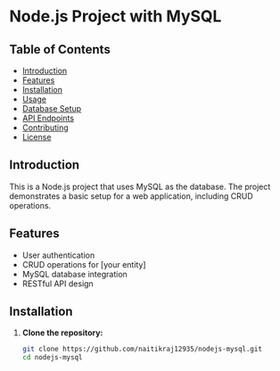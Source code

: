 # Node.js Project with MySQL

## Table of Contents
- [Introduction](#introduction)
- [Features](#features)
- [Installation](#installation)
- [Usage](#usage)
- [Database Setup](#database-setup)
- [API Endpoints](#api-endpoints)
- [Contributing](#contributing)
- [License](#license)

## Introduction
This is a Node.js project that uses MySQL as the database. The project demonstrates a basic setup for a web application, including CRUD operations.

## Features
- User authentication
- CRUD operations for [your entity]
- MySQL database integration
- RESTful API design

## Installation

1. **Clone the repository:**
   ```bash
   git clone https://github.com/naitikraj12935/nodejs-mysql.git
   cd nodejs-mysql
